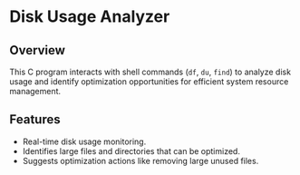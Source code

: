 # Disk Usage Analyzer

## Overview
This C program interacts with shell commands (`df`, `du`, `find`) to analyze disk usage and identify optimization opportunities for efficient system resource management.

## Features
- Real-time disk usage monitoring.
- Identifies large files and directories that can be optimized.
- Suggests optimization actions like removing large unused files.

